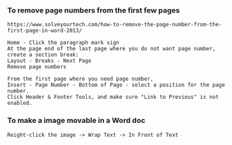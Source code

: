 ### To remove page numbers from the first few pages
    https://www.solveyourtech.com/how-to-remove-the-page-number-from-the-first-page-in-word-2013/

    Home - Click the paragraph mark sign
    At the page end of the last page where you do not want page number, create a section break:
    Layout - Breaks - Next Page
    Remove page numbers

    From the first page where you need page number, 
    Insert - Page Number - Bottom of Page - select a position for the page number.
    Click Header & Footer Tools, and make sure "Link to Previous" is not enabled.

### To make a image movable in a Word doc
    Reight-click the image -> Wrap Text -> In Front of Text
    
